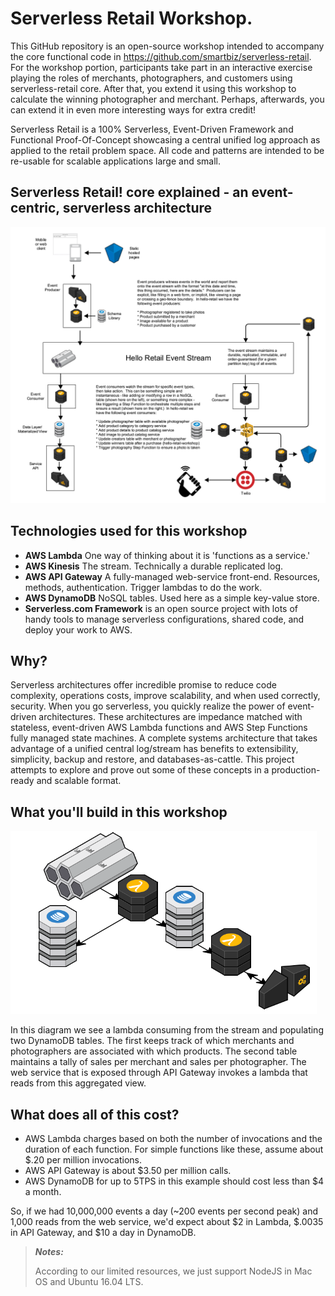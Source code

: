# Serverless Retail Workshop.

This GitHub repository is an open-source workshop intended to accompany the core functional code in https://github.com/smartbiz/serverless-retail. For the workshop portion, participants take part in an interactive exercise playing the roles of merchants, photographers, and customers using serverless-retail core.  After that, you extend it using this workshop to calculate the winning photographer and merchant.  Perhaps, afterwards, you can extend it in even more interesting ways for extra credit!

Serverless Retail is a 100% Serverless, Event-Driven Framework and Functional Proof-Of-Concept showcasing a central unified log approach as applied to the retail problem space. All code and patterns are intended to be re-usable for scalable applications large and small.

## Serverless Retail! core explained - an event-centric, serverless architecture
![Serverless all the things!](assets/images/serverless-retail-architecture.png)

## Technologies used for this workshop
* **AWS Lambda** One way of thinking about it is 'functions as a service.'
* **AWS Kinesis** The stream.  Technically a durable replicated log.
* **AWS API Gateway** A fully-managed web-service front-end.  Resources, methods, authentication.  Trigger lambdas to do the work.
* **AWS DynamoDB** NoSQL tables.  Used here as a simple key-value store.
* **Serverless.com Framework** is an open source project with lots of handy tools to manage serverless configurations, shared code, and deploy your work to AWS.

## Why?
Serverless architectures offer incredible promise to reduce code complexity, operations costs, improve scalability, and when used correctly, security.  When you go serverless, you quickly realize the power of event-driven architectures.  These architectures are impedance matched with stateless, event-driven AWS Lambda functions and AWS Step Functions fully managed state machines.  A complete systems architecture that takes advantage of a unified central log/stream has benefits to extensibility, simplicity, backup and restore, and databases-as-cattle.  This project attempts to explore and prove out some of these concepts in a production-ready and scalable format.

## What you'll build in this workshop
![Serverless all the things!](assets/images/serverless-retail-workshop.png)

In this diagram we see a lambda consuming from the stream and populating two DynamoDB tables.  The first keeps track of which merchants and photographers are associated with which products.  The second table maintains a tally of sales per merchant and sales per photographer.  The web service that is exposed through API Gateway invokes a lambda that reads from this aggregated view.

## What does all of this cost?
* AWS Lambda charges based on both the number of invocations and the duration of each function. For simple functions like these, assume about $.20 per million invocations.
* AWS API Gateway is about $3.50 per million calls.
* AWS DynamoDB for up to 5TPS in this example should cost less than $4 a month.

So, if we had 10,000,000 events a day (~200 events per second peak) and 1,000 reads from the web service, we'd expect about $2 in Lambda, $.0035 in API Gateway, and $10 a day in DynamoDB.

> **_Notes:_**
>
> According to our limited resources, we just support NodeJS in Mac OS and Ubuntu 16.04 LTS.


